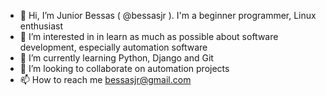 - 👋 Hi, I’m Junior Bessas ( @bessasjr ). I'm a beginner programmer, Linux enthusiast
- 👀 I’m interested in in learn as much as possible about software development, especially automation software
- 🌱 I’m currently learning Python, Django and Git
- 💞️ I’m looking to collaborate on automation projects
- 📫 How to reach me bessasjr@gmail.com

<!---
bessasjr/bessasjr is a ✨ special ✨ repository because its `README.md` (this file) appears on your GitHub profile.
You can click the Preview link to take a look at your changes.
--->

